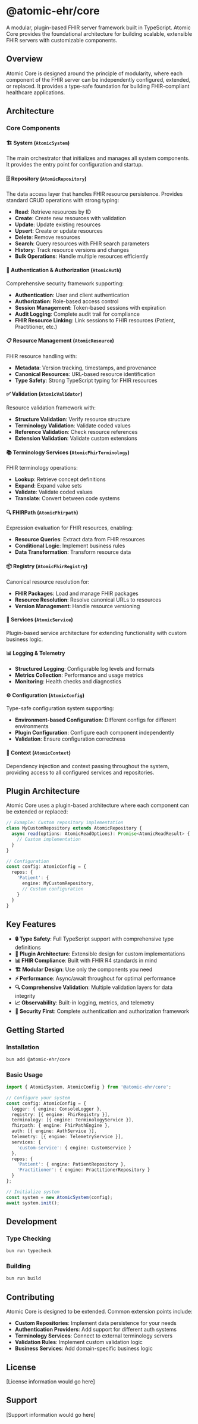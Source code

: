 # @atomic-ehr/core

A modular, plugin-based FHIR server framework built in TypeScript. Atomic Core provides the foundational architecture for building scalable, extensible FHIR servers with customizable components.

## Overview

Atomic Core is designed around the principle of modularity, where each component of the FHIR server can be independently configured, extended, or replaced. It provides a type-safe foundation for building FHIR-compliant healthcare applications.

## Architecture

### Core Components

#### 🏗️ **System (`AtomicSystem`)**
The main orchestrator that initializes and manages all system components. It provides the entry point for configuration and startup.

#### 🗄️ **Repository (`AtomicRepository`)**
The data access layer that handles FHIR resource persistence. Provides standard CRUD operations with strong typing:

- **Read**: Retrieve resources by ID
- **Create**: Create new resources with validation
- **Update**: Update existing resources
- **Upsert**: Create or update resources
- **Delete**: Remove resources
- **Search**: Query resources with FHIR search parameters
- **History**: Track resource versions and changes
- **Bulk Operations**: Handle multiple resources efficiently

#### 🔐 **Authentication & Authorization (`AtomicAuth`)**
Comprehensive security framework supporting:

- **Authentication**: User and client authentication
- **Authorization**: Role-based access control
- **Session Management**: Token-based sessions with expiration
- **Audit Logging**: Complete audit trail for compliance
- **FHIR Resource Linking**: Link sessions to FHIR resources (Patient, Practitioner, etc.)

#### 📋 **Resource Management (`AtomicResource`)**
FHIR resource handling with:

- **Metadata**: Version tracking, timestamps, and provenance
- **Canonical Resources**: URL-based resource identification
- **Type Safety**: Strong TypeScript typing for FHIR resources

#### ✅ **Validation (`AtomicValidator`)**
Resource validation framework with:

- **Structure Validation**: Verify resource structure
- **Terminology Validation**: Validate coded values
- **Reference Validation**: Check resource references
- **Extension Validation**: Validate custom extensions

#### 📚 **Terminology Services (`AtomicFhirTerminology`)**
FHIR terminology operations:

- **Lookup**: Retrieve concept definitions
- **Expand**: Expand value sets
- **Validate**: Validate coded values
- **Translate**: Convert between code systems

#### 🔍 **FHIRPath (`AtomicFhirpath`)**
Expression evaluation for FHIR resources, enabling:

- **Resource Queries**: Extract data from FHIR resources
- **Conditional Logic**: Implement business rules
- **Data Transformation**: Transform resource data

#### 📦 **Registry (`AtomicFhirRegistry`)**
Canonical resource resolution for:

- **FHIR Packages**: Load and manage FHIR packages
- **Resource Resolution**: Resolve canonical URLs to resources
- **Version Management**: Handle resource versioning

#### 🔧 **Services (`AtomicService`)**
Plugin-based service architecture for extending functionality with custom business logic.

#### 📊 **Logging & Telemetry**
- **Structured Logging**: Configurable log levels and formats
- **Metrics Collection**: Performance and usage metrics
- **Monitoring**: Health checks and diagnostics

#### ⚙️ **Configuration (`AtomicConfig`)**
Type-safe configuration system supporting:

- **Environment-based Configuration**: Different configs for different environments
- **Plugin Configuration**: Configure each component independently
- **Validation**: Ensure configuration correctness

#### 🔄 **Context (`AtomicContext`)**
Dependency injection and context passing throughout the system, providing access to all configured services and repositories.

## Plugin Architecture

Atomic Core uses a plugin-based architecture where each component can be extended or replaced:

```typescript
// Example: Custom repository implementation
class MyCustomRepository extends AtomicRepository {
  async read(options: AtomicReadOptions): Promise<AtomicReadResult> {
    // Custom implementation
  }
}

// Configuration
const config: AtomicConfig = {
  repos: {
    'Patient': {
      engine: MyCustomRepository,
      // Custom configuration
    }
  }
}
```

## Key Features

- **🔒 Type Safety**: Full TypeScript support with comprehensive type definitions
- **🔌 Plugin Architecture**: Extensible design for custom implementations
- **📊 FHIR Compliance**: Built with FHIR R4 standards in mind
- **🏗️ Modular Design**: Use only the components you need
- **⚡ Performance**: Async/await throughout for optimal performance
- **🔍 Comprehensive Validation**: Multiple validation layers for data integrity
- **📈 Observability**: Built-in logging, metrics, and telemetry
- **🔐 Security First**: Complete authentication and authorization framework

## Getting Started

### Installation

```bash
bun add @atomic-ehr/core
```

### Basic Usage

```typescript
import { AtomicSystem, AtomicConfig } from '@atomic-ehr/core';

// Configure your system
const config: AtomicConfig = {
  logger: { engine: ConsoleLogger },
  registry: [{ engine: FhirRegistry }],
  terminology: [{ engine: TerminologyService }],
  fhirpath: { engine: FhirPathEngine },
  auth: [{ engine: AuthService }],
  telemetry: [{ engine: TelemetryService }],
  services: {
    'custom-service': { engine: CustomService }
  },
  repos: {
    'Patient': { engine: PatientRepository },
    'Practitioner': { engine: PractitionerRepository }
  }
};

// Initialize system
const system = new AtomicSystem(config);
await system.init();
```

## Development

### Type Checking

```bash
bun run typecheck
```

### Building

```bash
bun run build
```

## Contributing

Atomic Core is designed to be extended. Common extension points include:

- **Custom Repositories**: Implement data persistence for your needs
- **Authentication Providers**: Add support for different auth systems
- **Terminology Services**: Connect to external terminology servers
- **Validation Rules**: Implement custom validation logic
- **Business Services**: Add domain-specific business logic

## License

[License information would go here]

## Support

[Support information would go here]

